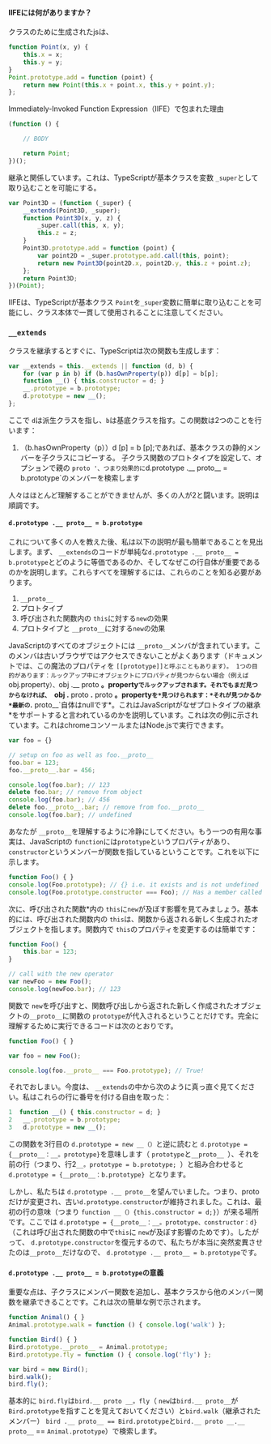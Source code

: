 #### IIFEには何がありますか？
クラスのために生成されたjsは、
```ts
function Point(x, y) {
    this.x = x;
    this.y = y;
}
Point.prototype.add = function (point) {
    return new Point(this.x + point.x, this.y + point.y);
};
```

Immediately-Invoked Function Expression（IIFE）で包まれた理由

```ts
(function () {

    // BODY

    return Point;
})();
```

継承と関係しています。これは、TypeScriptが基本クラスを変数 `_super`として取り込むことを可能にする。

```ts
var Point3D = (function (_super) {
    __extends(Point3D, _super);
    function Point3D(x, y, z) {
        _super.call(this, x, y);
        this.z = z;
    }
    Point3D.prototype.add = function (point) {
        var point2D = _super.prototype.add.call(this, point);
        return new Point3D(point2D.x, point2D.y, this.z + point.z);
    };
    return Point3D;
})(Point);
```

IIFEは、TypeScriptが基本クラス `Point`を`_super`変数に簡単に取り込むことを可能にし、クラス本体で一貫して使用されることに注意してください。

### `__extends`
クラスを継承するとすぐに、TypeScriptは次の関数も生成します：
```ts
var __extends = this.__extends || function (d, b) {
    for (var p in b) if (b.hasOwnProperty(p)) d[p] = b[p];
    function __() { this.constructor = d; }
    __.prototype = b.prototype;
    d.prototype = new __();
};
```
ここで `d`は派生クラスを指し、`b`は基底クラスを指す。この関数は2つのことを行います：
1. （b.hasOwnProperty（p））d [p] = b [p];であれば、基本クラスの静的メンバーを子クラスにコピーする。
子クラス関数のプロトタイプを設定して、オプションで親の `proto '、つまり効果的に`d.prototype .__ proto__ = b.prototype`のメンバーを検索します

人々はほとんど理解することができませんが、多くの人が2と闘います。説明は順調です。

#### `d.prototype .__ proto__ = b.prototype`

これについて多くの人を教えた後、私は以下の説明が最も簡単であることを見出します。まず、 `__extends`のコードが単純な`d.prototype .__ proto__ = b.prototype`とどのように等価であるのか、そしてなぜこの行自体が重要であるのかを説明します。これらすべてを理解するには、これらのことを知る必要があります。

1. `__proto__`
1. プロトタイプ
1. 呼び出された関数内の `this`に対する`new`の効果
1. プロトタイプと `__proto__`に対する`new`の効果

JavaScriptのすべてのオブジェクトには `__proto__`メンバが含まれています。このメンバは古いブラウザではアクセスできないことがよくあります（ドキュメントでは、この魔法のプロパティを `[[prototype]]と呼ぶこともあります）。 1つの目的があります：ルックアップ中にオブジェクトにプロパティが見つからない場合（例えば `obj.property`）、`obj .__ proto __。property`でルックアップされます。それでもまだ見つからなければ、 `obj .__ proto __.__ proto __。property`を*見つけられます：*それが見つかるか*最新の`.__ proto__`自体はnullです*。これはJavaScriptがなぜプロトタイプの継承*をサポートすると言われているのかを説明しています。これは次の例に示されています。これはchromeコンソールまたはNode.jsで実行できます。

```ts
var foo = {}

// setup on foo as well as foo.__proto__
foo.bar = 123;
foo.__proto__.bar = 456;

console.log(foo.bar); // 123
delete foo.bar; // remove from object
console.log(foo.bar); // 456
delete foo.__proto__.bar; // remove from foo.__proto__
console.log(foo.bar); // undefined
```

あなたが `__proto__`を理解するように冷静にしてください。もう一つの有用な事実は、JavaScriptの `function`には`prototype`というプロパティがあり、 `constructor`というメンバーが関数を指しているということです。これを以下に示します。

```ts
function Foo() { }
console.log(Foo.prototype); // {} i.e. it exists and is not undefined
console.log(Foo.prototype.constructor === Foo); // Has a member called `constructor` pointing back to the function
```

次に、呼び出された関数*内の `this`に`new`が及ぼす影響を見てみましょう。基本的には、呼び出された関数内の `this`は、関数から返される新しく生成されたオブジェクトを指します。関数内で `this`のプロパティを変更するのは簡単です：

```ts
function Foo() {
    this.bar = 123;
}

// call with the new operator
var newFoo = new Foo();
console.log(newFoo.bar); // 123
```

関数で `new`を呼び出すと、関数呼び出しから返された新しく作成されたオブジェクトの`__proto__`に関数の `prototype`が代入されるということだけです。完全に理解するために実行できるコードは次のとおりです。

```ts
function Foo() { }

var foo = new Foo();

console.log(foo.__proto__ === Foo.prototype); // True!
```

それでおしまい。今度は、 `__extends`の中から次のように真っ直ぐ見てください。私はこれらの行に番号を付ける自由を取った：

```ts
1  function __() { this.constructor = d; }
2   __.prototype = b.prototype;
3   d.prototype = new __();
```

この関数を3行目の `d.prototype = new __（）`と逆に読むと `d.prototype = {__proto__：__。prototype}`を意味します（ `prototype`と`__proto__ `）、それを前の行（つまり、行2`__。prototype = b.prototype; `）と組み合わせると`d.prototype = {__proto__：b.prototype} `となります。

しかし、私たちは `d.prototype .__ proto__`を望んでいました。つまり、protoだけが変更され、古い`d.prototype.constructor`が維持されました。これは、最初の行の意味（つまり `function __（）{this.constructor = d;}`）が来る場所です。ここでは `d.prototype = {__proto__：__。prototype、constructor：d} `（これは呼び出された関数の中で`this`に `new`が及ぼす影響のためです）。したがって、 `d.prototype.constructor`を復元するので、私たちが本当に突然変異させたのは`__proto__`だけなので、 `d.prototype .__ proto__ = b.prototype`です。

#### `d.prototype .__ proto__ = b.prototype`の意義

重要な点は、子クラスにメンバー関数を追加し、基本クラスから他のメンバー関数を継承できることです。これは次の簡単な例で示されます。

```ts
function Animal() { }
Animal.prototype.walk = function () { console.log('walk') };

function Bird() { }
Bird.prototype.__proto__ = Animal.prototype;
Bird.prototype.fly = function () { console.log('fly') };

var bird = new Bird();
bird.walk();
bird.fly();
```
基本的に `bird.fly`は`bird.__ proto __。fly`（ `new`は`bird.__ proto__`が `Bird.prototype`を指すことを覚えておいてください）と`bird.walk`（継承されたメンバー） `bird .__ proto__ == Bird.prototype`と`bird.__ proto __.__ proto__` == `Animal.prototype`）で検索します。
